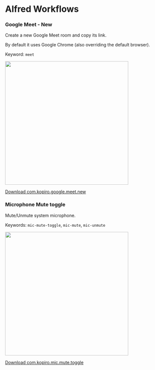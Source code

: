 # Alfred Workflows

### Google Meet - New

Create a new Google Meet room and copy its link.

By default it uses Google Chrome (also overriding the default browser).

Keyword: `meet`

<img src="https://user-images.githubusercontent.com/839700/116274141-af166680-a782-11eb-95f9-87470c3a8c6b.png" width="400px" />

[Download com.kopiro.google.meet.new](com.kopiro.google.meet.new.alfredworkflow)

### Microphone Mute toggle

Mute/Unmute system microphone.

Keywords: `mic-mute-toggle`, `mic-mute`, `mic-unmute`

<img src="https://user-images.githubusercontent.com/839700/116274186-b89fce80-a782-11eb-979b-41c6d7e8236d.png" width="400px" />

[Download com.kopiro.mic.mute.toggle](com.kopiro.mic.mute.toggle)
